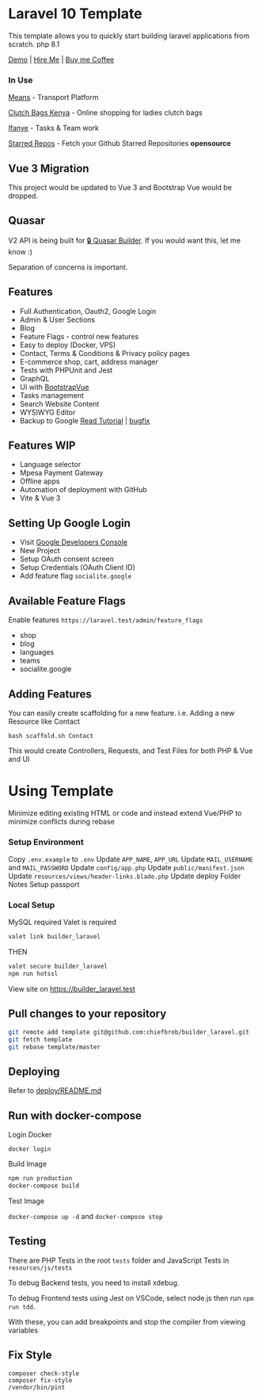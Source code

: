 # Laravel 10 Template

This template allows you to quickly start building laravel applications from scratch. php 8.1

[Demo](https://builder-laravel.on.chiefbrob.info) | [Hire Me](https://www.fiverr.com/share/xPWA7a) | [Buy me Coffee](https://www.buymeacoffee.com/chiefbrob)

### In Use

[Means](https://means.dabotap.com) - Transport Platform

[Clutch Bags Kenya](https://clutchbagskenya.co.ke/) - Online shopping for ladies clutch bags

[Ifanye](https://ifanye.dabotap.com) - Tasks & Team work

[Starred Repos](http://starredrepos.on.chiefbrob.info/) - Fetch your Github Starred Repositories **opensource**

## Vue 3 Migration

This project would be updated to Vue 3 and Bootstrap Vue would be dropped. 

## Quasar

V2 API is being built for [🔒 Quasar Builder](https://github.com/chiefbrob/quasar-builder). If you would want this, let me know :)

Separation of concerns is important.

## Features

- Full Authentication, Oauth2, Google Login
- Admin & User Sections
- Blog
- Feature Flags - control new features
- Easy to deploy (Docker, VPS)
- Contact, Terms & Conditions & Privacy policy pages
- E-commerce shop, cart, address manager
- Tests with PHPUnit and Jest
- GraphQL
- UI with [BootstrapVue](https://bootstrap-vue.org/)
- Tasks management
- Search Website Content
- WYSIWYG Editor
- Backup to Google [Read Tutorial](https://medium.com/@al_imran_ahmed/how-to-backup-your-laravel-application-in-google-drive-2803c31756a0) | [bugfix](https://github.com/masbug/flysystem-google-drive-ext/issues/77)

## Features WIP

- Language selector
- Mpesa Payment Gateway
- Offline apps
- Automation of deployment with GitHub
- Vite & Vue 3

## Setting Up Google Login

- Visit [Google Developers Console](https://console.developers.google.com/)
- New Project
- Setup OAuth consent screen
- Setup Credentials (OAuth Client ID)
- Add feature flag `socialite.google`

## Available Feature Flags

Enable features `https://laravel.test/admin/feature_flags`

- shop
- blog
- languages
- teams
- socialite.google

## Adding Features

You can easily create scaffolding for a new feature. i.e. Adding a new Resource like Contact

```
bash scaffold.sh Contact
```

This would create Controllers, Requests, and Test Files for both PHP & Vue and UI

# Using Template

Minimize editing existing HTML or code and instead extend Vue/PHP to minimize conflicts during rebase

### Setup Environment

Copy `.env.example` to `.env`
Update `APP_NAME`, `APP_URL`
Update `MAIL_USERNAME` and `MAIL_PASSWORD`
Update `config/app.php`
Update `public/manifest.json`
Update `resources/views/header-links.blade.php`
Update deploy Folder Notes
Setup passport

### Local Setup

MySQL required
Valet is required

```bash
valet link builder_laravel
```

THEN

```bash
valet secure builder_laravel
npm run hotssl
```

View site on https://builder_laravel.test

## Pull changes to your repository

```bash
git remote add template git@github.com:chiefbrob/builder_laravel.git
git fetch template
git rebase template/master
```

## Deploying

Refer to [deploy/README.md](deploy/README.md)

## Run with docker-compose

Login Docker

`docker login`

Build Image

```bash
npm run production
docker-compose build
```

Test Image

`docker-compose up -d` and `docker-compose stop`

## Testing

There are PHP Tests in the root `tests` folder and JavaScript Tests in `resources/js/tests`

To debug Backend tests, you need to install xdebug.

To debug Frontend tests using Jest on VSCode, select node.js then run `npm run tdd`.

With these, you can add breakpoints and stop the compiler from viewing variables

## Fix Style

```
composer check-style
composer fix-style
/vendor/bin/pint
```
